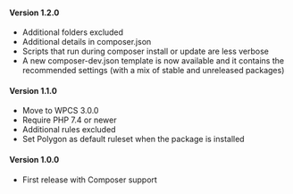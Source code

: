 #### Version 1.2.0
- Additional folders excluded
- Additional details in composer.json
- Scripts that run during composer install or update are less verbose
- A new composer-dev.json template is now available and it contains the recommended settings (with a mix of stable and unreleased packages)

#### Version 1.1.0
- Move to WPCS 3.0.0
- Require PHP 7.4 or newer
- Additional rules excluded
- Set Polygon as default ruleset when the package is installed

#### Version 1.0.0
- First release with Composer support

